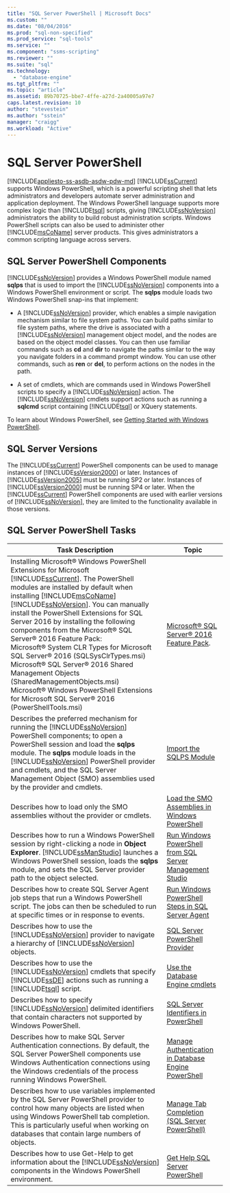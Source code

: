 ```yaml
---
title: "SQL Server PowerShell | Microsoft Docs"
ms.custom: ""
ms.date: "08/04/2016"
ms.prod: "sql-non-specified"
ms.prod_service: "sql-tools"
ms.service: ""
ms.component: "ssms-scripting"
ms.reviewer: ""
ms.suite: "sql"
ms.technology: 
  - "database-engine"
ms.tgt_pltfrm: ""
ms.topic: "article"
ms.assetid: 89b70725-bbe7-4ffe-a27d-2a40005a97e7
caps.latest.revision: 10
author: "stevestein"
ms.author: "sstein"
manager: "craigg"
ms.workload: "Active"
---
```

# SQL Server PowerShell
[!INCLUDE[appliesto-ss-asdb-asdw-pdw-md](../includes/appliesto-ss-asdb-asdw-pdw-md.md)]
  [!INCLUDE[ssCurrent](../includes/sscurrent-md.md)] supports Windows PowerShell, which is a powerful scripting shell that lets administrators and developers automate server administration and application deployment. The Windows PowerShell language supports more complex logic than [!INCLUDE[tsql](../includes/tsql-md.md)] scripts, giving [!INCLUDE[ssNoVersion](../includes/ssnoversion-md.md)] administrators the ability to build robust administration scripts. Windows PowerShell scripts can also be used to administer other [!INCLUDE[msCoName](../includes/msconame-md.md)] server products. This gives administrators a common scripting language across servers.  
  
## SQL Server PowerShell Components  
 [!INCLUDE[ssNoVersion](../includes/ssnoversion-md.md)] provides a Windows PowerShell module named **sqlps** that is used to import the [!INCLUDE[ssNoVersion](../includes/ssnoversion-md.md)] components into a Windows PowerShell environment or script. The **sqlps** module loads two Windows PowerShell snap-ins that implement:  
  
-   A [!INCLUDE[ssNoVersion](../includes/ssnoversion-md.md)] provider, which enables a simple navigation mechanism similar to file system paths. You can build paths similar to file system paths, where the drive is associated with a [!INCLUDE[ssNoVersion](../includes/ssnoversion-md.md)] management object model, and the nodes are based on the object model classes. You can then use familiar commands such as **cd** and **dir** to navigate the paths similar to the way you navigate folders in a command prompt window. You can use other commands, such as **ren** or **del**, to perform actions on the nodes in the path.  
  
-   A set of cmdlets, which are commands used in Windows PowerShell scripts to specify a [!INCLUDE[ssNoVersion](../includes/ssnoversion-md.md)] action. The [!INCLUDE[ssNoVersion](../includes/ssnoversion-md.md)] cmdlets support actions such as running a **sqlcmd** script containing [!INCLUDE[tsql](../includes/tsql-md.md)] or XQuery statements.  
  
 To learn about Windows PowerShell, see [Getting Started with Windows PowerShell](https://msdn.microsoft.com/powershell/scripting/getting-started/getting-started-with-windows-powershell).  
  
## SQL Server Versions  
 The [!INCLUDE[ssCurrent](../includes/sscurrent-md.md)] PowerShell components can be used to manage instances of [!INCLUDE[ssVersion2000](../includes/ssversion2000-md.md)] or later. Instances of [!INCLUDE[ssVersion2005](../includes/ssversion2005-md.md)] must be running SP2 or later. Instances of [!INCLUDE[ssVersion2000](../includes/ssversion2000-md.md)] must be running SP4 or later. When the [!INCLUDE[ssCurrent](../includes/sscurrent-md.md)] PowerShell components are used with earlier versions of [!INCLUDE[ssNoVersion](../includes/ssnoversion-md.md)], they are limited to the functionality available in those versions.  
     
## SQL Server PowerShell Tasks  
  
|Task Description|Topic|  
|----------------------|-----------| 
|Installing Microsoft® Windows PowerShell Extensions for Microsoft [!INCLUDE[ssCurrent](../includes/sscurrent-md.md)].  The PowerShell modules are installed by default when installing [!INCLUDE[msCoName](../includes/msconame-md.md)] [!INCLUDE[ssNoVersion](../includes/ssnoversion-md.md)].  You can manually install the PowerShell Extensions for SQL Server 2016 by installing the following components from the Microsoft® SQL Server® 2016 Feature Pack:<br/>     Microsoft® System CLR Types for Microsoft SQL Server® 2016 (SQLSysClrTypes.msi)<br/>Microsoft® SQL Server® 2016 Shared Management Objects (SharedManagementObjects.msi)<br/> Microsoft® Windows PowerShell Extensions for Microsoft SQL Server® 2016 (PowerShellTools.msi)|[Microsoft® SQL Server® 2016 Feature Pack](https://www.microsoft.com/en-us/download/details.aspx?id=52676).   | 
|Describes the preferred mechanism for running the [!INCLUDE[ssNoVersion](../includes/ssnoversion-md.md)] PowerShell components; to open a PowerShell session and load the **sqlps** module. The **sqlps** module loads in the [!INCLUDE[ssNoVersion](../includes/ssnoversion-md.md)] PowerShell provider and cmdlets, and the SQL Server Management Object (SMO) assemblies used by the provider and cmdlets.|[Import the SQLPS Module](import-the-sqlps-module.md)|  
|Describes how to load only the SMO assemblies without the provider or cmdlets.|[Load the SMO Assemblies in Windows PowerShell](load-the-smo-assemblies-in-windows-powershell.md)|  
|Describes how to run a Windows PowerShell session by right-clicking a node in **Object Explorer**. [!INCLUDE[ssManStudio](../includes/ssmanstudio-md.md)] launches a Windows PowerShell session, loads the **sqlps** module, and sets the SQL Server provider path to the object selected.|[Run Windows PowerShell from SQL Server Management Studio](run-windows-powershell-from-sql-server-management-studio.md)|  
|Describes how to create SQL Server Agent job steps that run a Windows PowerShell script. The jobs can then be scheduled to run at specific times or in response to events.|[Run Windows PowerShell Steps in SQL Server Agent](run-windows-powershell-steps-in-sql-server-agent.md)|  
|Describes how to use the [!INCLUDE[ssNoVersion](../includes/ssnoversion-md.md)] provider to navigate a hierarchy of [!INCLUDE[ssNoVersion](../includes/ssnoversion-md.md)] objects.|[SQL Server PowerShell Provider](sql-server-powershell-provider.md)|  
|Describes how to use the [!INCLUDE[ssNoVersion](../includes/ssnoversion-md.md)] cmdlets that specify [!INCLUDE[ssDE](../includes/ssde-md.md)] actions such as running a [!INCLUDE[tsql](../includes/tsql-md.md)] script.|[Use the Database Engine cmdlets](use-the-database-engine-cmdlets.md)|  
|Describes how to specify [!INCLUDE[ssNoVersion](../includes/ssnoversion-md.md)] delimited identifiers that contain characters not supported by Windows PowerShell.|[SQL Server Identifiers in PowerShell](sql-server-identifiers-in-powershell.md)|  
|Describes how to make SQL Server Authentication connections. By default, the SQL Server PowerShell components use Windows Authentication connections using the Windows credentials of the process running Windows PowerShell.|[Manage Authentication in Database Engine PowerShell](manage-authentication-in-database-engine-powershell.md)|  
|Describes how to use variables implemented by the SQL Server PowerShell provider to control how many objects are listed when using Windows PowerShell tab completion. This is particularly useful when working on databases that contain large numbers of objects.|[Manage Tab Completion &#40;SQL Server PowerShell&#41;](manage-tab-completion-sql-server-powershell.md)|  
|Describes how to use Get-Help to get information about the [!INCLUDE[ssNoVersion](../includes/ssnoversion-md.md)] components in the Windows PowerShell environment.|[Get Help SQL Server PowerShell](get-help-sql-server-powershell.md)|  
  
  
